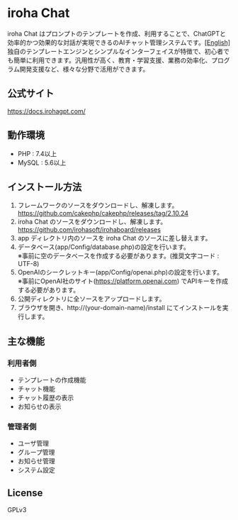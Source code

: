 # iroha Chat
iroha Chat はプロンプトのテンプレートを作成、利用することで、ChatGPTと効率的かつ効果的な対話が実現できるのAIチャット管理システムです。[[English]](/README.en.md)  
独自のテンプレートエンジンとシンプルなインターフェイスが特徴で、初心者でも簡単に利用できます。汎用性が高く、教育・学習支援、業務の効率化、プログラム開発支援など、様々な分野で活用ができます。

## 公式サイト
https://docs.irohagpt.com/

## 動作環境
* PHP : 7.4以上
* MySQL : 5.6以上

## インストール方法
1. フレームワークのソースをダウンロードし、解凍します。  
 https://github.com/cakephp/cakephp/releases/tag/2.10.24
2. iroha Chat のソースをダウンロードし、解凍します。  
https://github.com/irohasoft/irohaboard/releases
3. app ディレクトリ内のソースを iroha Chat のソースに差し替えます。
4. データベース(app/Config/database.php)の設定を行います。  
  ※事前に空のデータベースを作成する必要があります。(推奨文字コード : UTF-8)
5. OpenAIのシークレットキー(app/Config/openai.php)の設定を行います。  
  ※事前にOpenAI社のサイト(https://platform.openai.com) でAPIキーを作成する必要があります。
6. 公開ディレクトリに全ソースをアップロードします。
7. ブラウザを開き、http://(your-domain-name)/install にてインストールを実行します。

## 主な機能
### 利用者側
* テンプレートの作成機能
* チャット機能
* チャット履歴の表示
* お知らせの表示

### 管理者側
* ユーザ管理
* グループ管理
* お知らせ管理
* システム設定

## License
GPLv3
